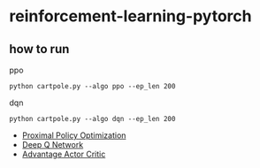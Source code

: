 # reinforcement-learning-pytorch

## how to run
ppo
```
python cartpole.py --algo ppo --ep_len 200
```
dqn
```
python cartpole.py --algo dqn --ep_len 200
```


- [Proximal Policy Optimization](https://openai.com/blog/openai-baselines-ppo/)
- [Deep Q Network](https://deepmind.com/research/dqn/)
- [Advantage Actor Critic](https://openai.com/blog/baselines-acktr-a2c/)